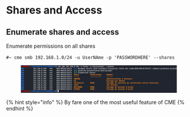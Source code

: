 # Shares and Access

## Enumerate shares and access

Enumerate permissions on all shares

```
#~ cme smb 192.168.1.0/24 -u UserNAme -p 'PASSWORDHERE' --shares
```

<figure><img src="../../../.gitbook/assets/image (48).png" alt=""><figcaption></figcaption></figure>

{% hint style="info" %}
By fare one of the most useful feature of CME
{% endhint %}

